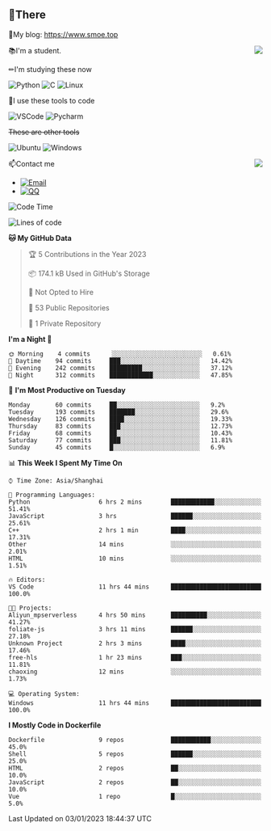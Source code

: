 
## 👏There

📰My blog: https://www.smoe.top

<img align="right" src="https://github-readme-stats.vercel.app/api/top-langs/?username=AkashiCoin"/>


📚I'm a student.

✏I'm studying these now

![Python](https://img.shields.io/badge/-Python-blue?style=flat-square&logo=Python&logoColor=fff)
![C](https://img.shields.io/badge/-C-585858?style=flat-square&logo=C&logoColor=fff)
![Linux](https://img.shields.io/badge/-Linux-black?style=flat-square&logo=Linux&logoColor=fff)

🔨I use these tools to code

![VSCode](https://img.shields.io/badge/-VSCode-blue?style=flat-square&logo=visualstudiocode&logoColor=fff)
![Pycharm](https://img.shields.io/badge/-Pycharm-green?style=flat-square&logo=pycharm&logoColor=fff)

 ~~These are other tools~~

![Ubuntu](https://img.shields.io/badge/-Ubuntu-orange?style=flat-square&logo=Ubuntu&logoColor=fff)
![Windows](https://img.shields.io/badge/-Windows-blue?style=flat-square&logo=Windows&logoColor=fff)

<img align="right" src="https://github-readme-stats.vercel.app/api?username=AkashiCoin" />


📫Contact me

* [![Email](https://img.shields.io/badge/Email-l1040186796@gmail.com-1?style=social&logoColor=fff)](mailto:l1040186796@gmail.com)
* [![QQ](https://img.shields.io/badge/QQ-1040186796-1?style=social&logoColor=fff)](tencent://AddContact/?fromId=45&fromSubId=1&subcmd=all&uin=1040186796&website=www.oicqzone.com)

<!--START_SECTION:waka-->
![Code Time](http://img.shields.io/badge/Code%20Time-375%20hrs%2013%20mins-blue)

![Lines of code](https://img.shields.io/badge/From%20Hello%20World%20I%27ve%20Written-104%20Thousand%20lines%20of%20code-blue)

**🐱 My GitHub Data** 

> 🏆 5 Contributions in the Year 2023
 > 
> 📦 174.1 kB Used in GitHub's Storage 
 > 
> 🚫 Not Opted to Hire
 > 
> 📜 53 Public Repositories 
 > 
> 🔑 1 Private Repository 
 > 
**I'm a Night 🦉** 

```text
🌞 Morning    4 commits      ░░░░░░░░░░░░░░░░░░░░░░░░░   0.61% 
🌆 Daytime    94 commits     ███░░░░░░░░░░░░░░░░░░░░░░   14.42% 
🌃 Evening    242 commits    █████████░░░░░░░░░░░░░░░░   37.12% 
🌙 Night      312 commits    ████████████░░░░░░░░░░░░░   47.85%

```
📅 **I'm Most Productive on Tuesday** 

```text
Monday       60 commits     ██░░░░░░░░░░░░░░░░░░░░░░░   9.2% 
Tuesday      193 commits    ███████░░░░░░░░░░░░░░░░░░   29.6% 
Wednesday    126 commits    ████░░░░░░░░░░░░░░░░░░░░░   19.33% 
Thursday     83 commits     ███░░░░░░░░░░░░░░░░░░░░░░   12.73% 
Friday       68 commits     ██░░░░░░░░░░░░░░░░░░░░░░░   10.43% 
Saturday     77 commits     ███░░░░░░░░░░░░░░░░░░░░░░   11.81% 
Sunday       45 commits     █░░░░░░░░░░░░░░░░░░░░░░░░   6.9%

```


📊 **This Week I Spent My Time On** 

```text
⌚︎ Time Zone: Asia/Shanghai

💬 Programming Languages: 
Python                   6 hrs 2 mins        ████████████░░░░░░░░░░░░░   51.41% 
JavaScript               3 hrs               ██████░░░░░░░░░░░░░░░░░░░   25.61% 
C++                      2 hrs 1 min         ████░░░░░░░░░░░░░░░░░░░░░   17.31% 
Other                    14 mins             ░░░░░░░░░░░░░░░░░░░░░░░░░   2.01% 
HTML                     10 mins             ░░░░░░░░░░░░░░░░░░░░░░░░░   1.51%

🔥 Editors: 
VS Code                  11 hrs 44 mins      █████████████████████████   100.0%

🐱‍💻 Projects: 
Aliyun_mpserverless      4 hrs 50 mins       ██████████░░░░░░░░░░░░░░░   41.27% 
foliate-js               3 hrs 11 mins       ██████░░░░░░░░░░░░░░░░░░░   27.18% 
Unknown Project          2 hrs 3 mins        ████░░░░░░░░░░░░░░░░░░░░░   17.46% 
free-hls                 1 hr 23 mins        ███░░░░░░░░░░░░░░░░░░░░░░   11.81% 
chaoxing                 12 mins             ░░░░░░░░░░░░░░░░░░░░░░░░░   1.73%

💻 Operating System: 
Windows                  11 hrs 44 mins      █████████████████████████   100.0%

```

**I Mostly Code in Dockerfile** 

```text
Dockerfile               9 repos             ███████████░░░░░░░░░░░░░░   45.0% 
Shell                    5 repos             ██████░░░░░░░░░░░░░░░░░░░   25.0% 
HTML                     2 repos             ██░░░░░░░░░░░░░░░░░░░░░░░   10.0% 
JavaScript               2 repos             ██░░░░░░░░░░░░░░░░░░░░░░░   10.0% 
Vue                      1 repo              █░░░░░░░░░░░░░░░░░░░░░░░░   5.0%

```



 Last Updated on 03/01/2023 18:44:37 UTC
<!--END_SECTION:waka-->
